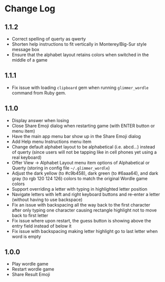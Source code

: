 # Change Log

## 1.1.2

- Correct spelling of querty as qwerty
- Shorten help instructions to fit vertically in Monterey/Big-Sur style message box
- Ensure that the alphabet layout retains colors when switched in the middle of a game

## 1.1.1

- Fix issue with loading `clipboard` gem when running `glimmer_wordle` command from Ruby gem.

## 1.1.0

- Display answer when losing
- Close Share Emoji dialog when restarting game (with ENTER button or menu item)
- Have the main app menu bar show up in the Share Emoji dialog
- Add Help menu Instructions menu item
- Change default alphabet layout to be alphabetical (i.e. abcd...) instead of querty (since users will not be tapping like in cell phones yet using a real keyboard)
- Offer View -> Alphabet Layout menu item options of Alphabetical or Querty (storing in config file `~/.glimmer_wordle`)
- Adjust the dark yellow (to #c9b458), dark green (to #6aaa64), and dark gray (to rgb 120 124 126) colors to match the original Wordle game colors
- Support overriding a letter with typing in highlighted letter position
- Navigate letters with left and right keyboard buttons and re-enter a letter (without having to use backspace)
- Fix an issue with backspacing all the way back to the first character after only typing one character causing rectangle highlight not to move back to first letter
- Fix issue where upon restart, the guess button is showing above the entry field instead of below it
- Fix issue with backspacing making letter highlight go to last letter when word is empty

## 1.0.0

- Play wordle game
- Restart wordle game
- Share Result Emoji
